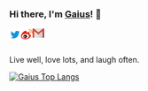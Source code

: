 ### Hi there, I'm [Gaius](https://qiwenbo.com)! 👋

<a href="https://twitter.com/gaius_qi">
  <img align="left" alt="Gaius | Twitter" width="21px" src="https://raw.githubusercontent.com/gaius-qi/gaius-qi/master/assets/twitter.svg" />
</a>

<a href="https://weibo.com/2037081677">
  <img align="left" alt="Gaius | Weibo" width="21px" src="https://raw.githubusercontent.com/gaius-qi/gaius-qi/master/assets/weibo.svg" />
</a>

<a href="mailto:gaius.qi@gmail.com">
  <img align="left" alt="Gaius | Gmail" width="21px" src="https://raw.githubusercontent.com/gaius-qi/gaius-qi/master/assets/gmail.svg" />
</a>

<br />
<br />

Live well, love lots, and laugh often.

[![Gaius Top Langs](https://github-readme-stats.vercel.app/api/top-langs/?username=gaius-qi)](https://github.com/anuraghazra/github-readme-stats)

